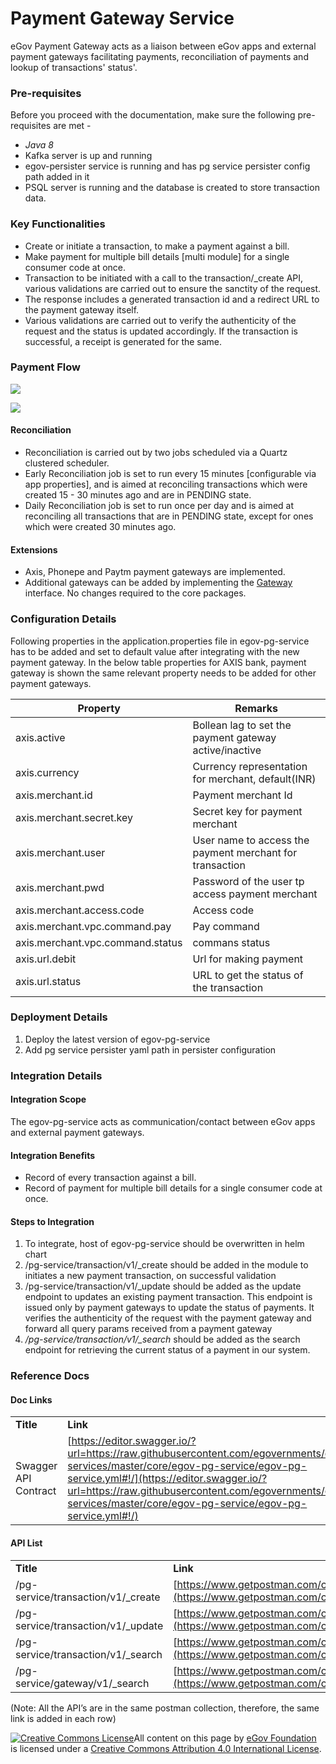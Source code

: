 # Payment Gateway Service

eGov Payment Gateway acts as a liaison between eGov apps and external payment gateways facilitating payments, reconciliation of payments and lookup of transactions' status'.

### Pre-requisites <a href="#pre-requisites" id="pre-requisites"></a>

Before you proceed with the documentation, make sure the following pre-requisites are met -

* _Java 8_
* Kafka server is up and running
* egov-persister service is running and has pg service persister config path added in it
* PSQL server is running and the database is created to store transaction data.

### Key Functionalities <a href="#key-functionalities" id="key-functionalities"></a>

* Create or initiate a transaction, to make a payment against a bill.
* Make payment for multiple bill details \[multi module] for a single consumer code at once.
* Transaction to be initiated with a call to the transaction/\_create API, various validations are carried out to ensure the sanctity of the request.
* The response includes a generated transaction id and a redirect URL to the payment gateway itself.
* Various validations are carried out to verify the authenticity of the request and the status is updated accordingly. If the transaction is successful, a receipt is generated for the same.

### Payment Flow <a href="#payment-flow" id="payment-flow"></a>

![](../../../.gitbook/assets/payment\_transaction\_initiate.png)

![](../../../.gitbook/assets/payment\_transaction\_complete-2-.jpg)

#### Reconciliation <a href="#reconciliation" id="reconciliation"></a>

* Reconciliation is carried out by two jobs scheduled via a Quartz clustered scheduler.
* Early Reconciliation job is set to run every 15 minutes \[configurable via app properties], and is aimed at reconciling transactions which were created 15 - 30 minutes ago and are in PENDING state.
* Daily Reconciliation job is set to run once per day and is aimed at reconciling all transactions that are in PENDING state, except for ones which were created 30 minutes ago.

#### Extensions <a href="#extensions" id="extensions"></a>

* Axis, Phonepe and Paytm payment gateways are implemented.
* Additional gateways can be added by implementing the [Gateway](https://raw.githubusercontent.com/egovernments/egov-services/master/core/egov-pg-service/src/main/java/org/egov/pg/service/Gateway.java) interface. No changes required to the core packages.

### Configuration Details

Following properties in the application.properties file in egov-pg-service has to be added and set to default value after integrating with the new payment gateway. In the below table properties for AXIS bank, payment gateway is shown the same relevant property needs to be added for other payment gateways.

| Property                         | Remarks                                                  |
| -------------------------------- | -------------------------------------------------------- |
| axis.active                      | Bollean lag to set the payment gateway active/inactive   |
| axis.currency                    | Currency representation for merchant, default(INR)       |
| axis.merchant.id                 | Payment merchant Id                                      |
| axis.merchant.secret.key         | Secret key for payment merchant                          |
| axis.merchant.user               | User name to access the payment merchant for transaction |
| axis.merchant.pwd                | Password of the user tp access payment merchant          |
| axis.merchant.access.code        | Access code                                              |
| axis.merchant.vpc.command.pay    | Pay command                                              |
| axis.merchant.vpc.command.status | commans status                                           |
| axis.url.debit                   | Url for making payment                                   |
| axis.url.status                  | URL to get the status of the transaction                 |

### Deployment Details <a href="#deployment-details" id="deployment-details"></a>

1. Deploy the latest version of egov-pg-service
2. Add pg service persister yaml path in persister configuration

### Integration Details <a href="#integration" id="integration"></a>

#### Integration Scope <a href="#integration-scope" id="integration-scope"></a>

The egov-pg-service acts as communication/contact between eGov apps and external payment gateways.

#### Integration Benefits <a href="#integration-benefits" id="integration-benefits"></a>

* Record of every transaction against a bill.
* Record of payment for multiple bill details for a single consumer code at once.

#### Steps to Integration <a href="#steps-to-integration" id="steps-to-integration"></a>

1. To integrate, host of egov-pg-service should be overwritten in helm chart
2. /pg-service/transaction/v1/\_create should be added in the module to initiates a new payment transaction, on successful validation
3. /pg-service/transaction/v1/\_update should be added as the update endpoint to updates an existing payment transaction. This endpoint is issued only by payment gateways to update the status of payments. It verifies the authenticity of the request with the payment gateway and forward all query params received from a payment gateway
4. _/pg-service/transaction/v1/\_search_ should be added as the search endpoint for retrieving the current status of a payment in our system.

### Reference Docs

#### Doc Links <a href="#doc-links" id="doc-links"></a>

|                      |                                                                                                                                                                                                                                                                                                  |
| -------------------- | ------------------------------------------------------------------------------------------------------------------------------------------------------------------------------------------------------------------------------------------------------------------------------------------------ |
| **Title**            | **Link**                                                                                                                                                                                                                                                                                         |
| Swagger API Contract | [https://editor.swagger.io/?url=https://raw.githubusercontent.com/egovernments/egov-services/master/core/egov-pg-service/egov-pg-service.yml#!/](https://editor.swagger.io/?url=https://raw.githubusercontent.com/egovernments/egov-services/master/core/egov-pg-service/egov-pg-service.yml#!/) |

#### API List <a href="#api-list" id="api-list"></a>

|                                     |                                                                                                                            |
| ----------------------------------- | -------------------------------------------------------------------------------------------------------------------------- |
| **Title**                           | **Link**                                                                                                                   |
| /pg-service/transaction/v1/\_create | [https://www.getpostman.com/collections/a0dfce4274235164c520](https://www.getpostman.com/collections/a0dfce4274235164c520) |
| /pg-service/transaction/v1/\_update | [https://www.getpostman.com/collections/a0dfce4274235164c520](https://www.getpostman.com/collections/a0dfce4274235164c520) |
| /pg-service/transaction/v1/\_search | [https://www.getpostman.com/collections/a0dfce4274235164c520](https://www.getpostman.com/collections/a0dfce4274235164c520) |
| /pg-service/gateway/v1/\_search     | [https://www.getpostman.com/collections/a0dfce4274235164c520](https://www.getpostman.com/collections/a0dfce4274235164c520) |

(Note: All the API’s are in the same postman collection, therefore, the same link is added in each row)

[![Creative Commons License](https://i.creativecommons.org/l/by/4.0/80x15.png)](http://creativecommons.org/licenses/by/4.0/)All content on this page by [eGov Foundation ](https://egov.org.in/)is licensed under a [Creative Commons Attribution 4.0 International License](http://creativecommons.org/licenses/by/4.0/).
